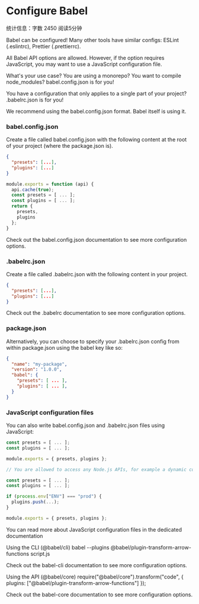 # Configure Babel

统计信息：字数 2450  阅读5分钟


Babel can be configured! Many other tools have similar configs: ESLint (.eslintrc), Prettier (.prettierrc).

All Babel API options are allowed. However, if the option requires JavaScript, you may want to use a JavaScript configuration file.

What's your use case?
You are using a monorepo?
You want to compile node_modules?
babel.config.json is for you!

You have a configuration that only applies to a single part of your project?
.babelrc.json is for you!

We recommend using the babel.config.json format. Babel itself is using it.

### babel.config.json

Create a file called babel.config.json with the following content at the root of your project (where the package.json is).

~~~json
{
  "presets": [...],
  "plugins": [...]
}
~~~


~~~js
module.exports = function (api) {
  api.cache(true);
  const presets = [ ... ];
  const plugins = [ ... ];
  return {
    presets,
    plugins
  };
}

~~~


Check out the babel.config.json documentation to see more configuration options.

### .babelrc.json

Create a file called .babelrc.json with the following content in your project.

~~~json
{
  "presets": [...],
  "plugins": [...]
}
~~~


Check out the .babelrc documentation to see more configuration options.

### package.json

Alternatively, you can choose to specify your .babelrc.json config from within package.json using the babel key like so:

~~~json
{
  "name": "my-package",
  "version": "1.0.0",
  "babel": {
    "presets": [ ... ],
    "plugins": [ ... ],
  }
}
~~~

### JavaScript configuration files

You can also write babel.config.json and .babelrc.json files using JavaScript:

~~~jsx
const presets = [ ... ];
const plugins = [ ... ];

module.exports = { presets, plugins };

// You are allowed to access any Node.js APIs, for example a dynamic configuration based on the process environment:

const presets = [ ... ];
const plugins = [ ... ];

if (process.env["ENV"] === "prod") {
  plugins.push(...);
}

module.exports = { presets, plugins };
~~~


You can read more about JavaScript configuration files in the dedicated documentation

Using the CLI (@babel/cli)
babel --plugins @babel/plugin-transform-arrow-functions script.js


Check out the babel-cli documentation to see more configuration options.

Using the API (@babel/core)
require("@babel/core").transform("code", {
  plugins: ["@babel/plugin-transform-arrow-functions"]
});


Check out the babel-core documentation to see more configuration options.